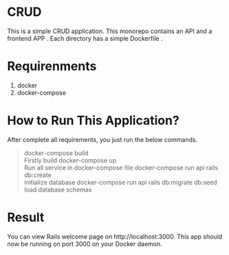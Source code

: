 # CRUD  
This is a simple CRUD application. This monorepo contains an API and a frontend APP . Each
directory has a simple Dockerfile . 
 
# Requirenments 
1. docker
2. docker-compose
 
# How to Run This Application? 
After complete all requirements, you just run the below commands.

> docker-compose build<br> Firstly build 
> docker-compose up<br> Run all service in docker-compose file
> docker-compose run api rails db:create<br> initialize database
> docker-compose run api rails db:migrate db:seed<br> load database schemas

# Result

You can view Rails welcome page on http://localhost:3000. This app should now be running on port 3000 on your Docker daemon.
